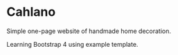 # Cahlano
Simple one-page website of handmade home decoration.

Learning Bootstrap 4 using example template.
